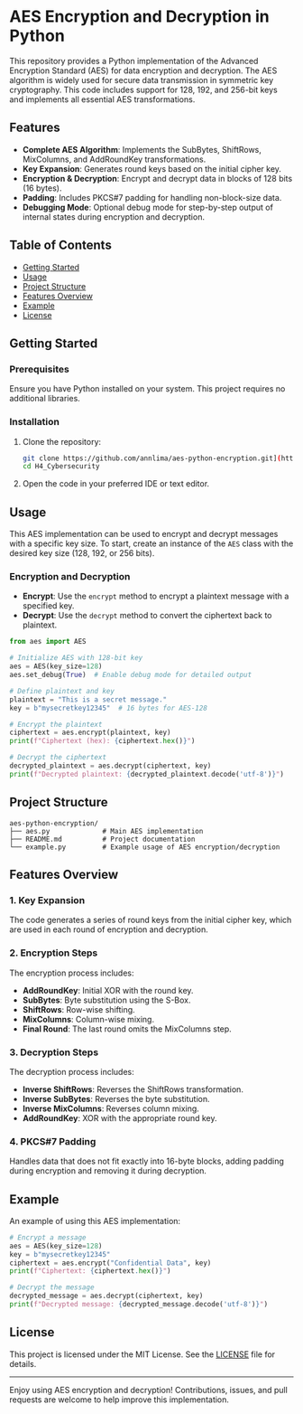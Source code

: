 # AES Encryption and Decryption in Python

This repository provides a Python implementation of the Advanced Encryption Standard (AES) for data encryption and decryption. The AES algorithm is widely used for secure data transmission in symmetric key cryptography. This code includes support for 128, 192, and 256-bit keys and implements all essential AES transformations.

## Features

- **Complete AES Algorithm**: Implements the SubBytes, ShiftRows, MixColumns, and AddRoundKey transformations.
- **Key Expansion**: Generates round keys based on the initial cipher key.
- **Encryption & Decryption**: Encrypt and decrypt data in blocks of 128 bits (16 bytes).
- **Padding**: Includes PKCS#7 padding for handling non-block-size data.
- **Debugging Mode**: Optional debug mode for step-by-step output of internal states during encryption and decryption.

## Table of Contents

- [Getting Started](#getting-started)
- [Usage](#usage)
- [Project Structure](#project-structure)
- [Features Overview](#features-overview)
- [Example](#example)
- [License](#license)

## Getting Started

### Prerequisites

Ensure you have Python installed on your system. This project requires no additional libraries.

### Installation

1. Clone the repository:

   ```bash
   git clone https://github.com/annlima/aes-python-encryption.git](https://github.com/annlima/H4_Cybersecurity.git)
   cd H4_Cybersecurity
   ```

2. Open the code in your preferred IDE or text editor.

## Usage

This AES implementation can be used to encrypt and decrypt messages with a specific key size. To start, create an instance of the `AES` class with the desired key size (128, 192, or 256 bits).

### Encryption and Decryption

- **Encrypt**: Use the `encrypt` method to encrypt a plaintext message with a specified key.
- **Decrypt**: Use the `decrypt` method to convert the ciphertext back to plaintext.

```python
from aes import AES

# Initialize AES with 128-bit key
aes = AES(key_size=128)
aes.set_debug(True)  # Enable debug mode for detailed output

# Define plaintext and key
plaintext = "This is a secret message."
key = b"mysecretkey12345"  # 16 bytes for AES-128

# Encrypt the plaintext
ciphertext = aes.encrypt(plaintext, key)
print(f"Ciphertext (hex): {ciphertext.hex()}")

# Decrypt the ciphertext
decrypted_plaintext = aes.decrypt(ciphertext, key)
print(f"Decrypted plaintext: {decrypted_plaintext.decode('utf-8')}")
```

## Project Structure

```
aes-python-encryption/
├── aes.py             # Main AES implementation
├── README.md          # Project documentation
└── example.py         # Example usage of AES encryption/decryption
```

## Features Overview

### 1. Key Expansion

The code generates a series of round keys from the initial cipher key, which are used in each round of encryption and decryption.

### 2. Encryption Steps

The encryption process includes:
- **AddRoundKey**: Initial XOR with the round key.
- **SubBytes**: Byte substitution using the S-Box.
- **ShiftRows**: Row-wise shifting.
- **MixColumns**: Column-wise mixing.
- **Final Round**: The last round omits the MixColumns step.

### 3. Decryption Steps

The decryption process includes:
- **Inverse ShiftRows**: Reverses the ShiftRows transformation.
- **Inverse SubBytes**: Reverses the byte substitution.
- **Inverse MixColumns**: Reverses column mixing.
- **AddRoundKey**: XOR with the appropriate round key.

### 4. PKCS#7 Padding

Handles data that does not fit exactly into 16-byte blocks, adding padding during encryption and removing it during decryption.

## Example

An example of using this AES implementation:

```python
# Encrypt a message
aes = AES(key_size=128)
key = b"mysecretkey12345"
ciphertext = aes.encrypt("Confidential Data", key)
print(f"Ciphertext: {ciphertext.hex()}")

# Decrypt the message
decrypted_message = aes.decrypt(ciphertext, key)
print(f"Decrypted message: {decrypted_message.decode('utf-8')}")
```

## License

This project is licensed under the MIT License. See the [LICENSE](LICENSE) file for details.

---

Enjoy using AES encryption and decryption! Contributions, issues, and pull requests are welcome to help improve this implementation.
